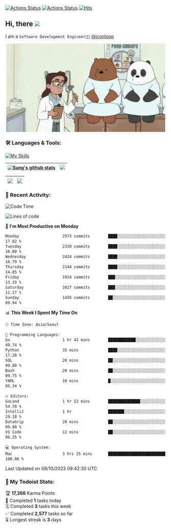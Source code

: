 
[![Actions Status](https://github.com/ddok2/ddok2/workflows/Todoist%20Readme/badge.svg)](https://github.com/ddok2/ddok2/actions)
[![Actions Status](https://github.com/ddok2/ddok2/workflows/wakatime-stats/badge.svg)](https://github.com/ddok2/ddok2/actions)
[![Hits](https://hits.seeyoufarm.com/api/count/incr/badge.svg?url=https%3A%2F%2Fgithub.com%2Fddok2&count_bg=%23FF9595&title_bg=%23555555&icon=github.svg&icon_color=%23FFFFFF&title=hits&edge_flat=false)](https://hits.seeyoufarm.com)

<!-- ![visitors](https://visitor-badge.laobi.icu/badge?page_id=ddok2.ddok2) -->
## Hi, there <img src="https://raw.githubusercontent.com/MartinHeinz/MartinHeinz/master/wave.gif" width="3%">

I am a `Software Development Engineer🧑‍💻` [@iconloop](https://github.com/iconloop)


<p align="center">
    <img align="center" alt="GIF" src="img/debugging.gif" />
</p>


### 🛠 Languages & Tools:

[![My Skills](https://skillicons.dev/icons?i=go,js,ts,py,express,react,svelte,jquery,pug,mongodb,mysql,redis,aws,docker,kubernetes)](https://skillicons.dev)


| <a href="https://github-readme-stats.vercel.app/api?username=ddok2&show_icons=true&include_all_commits=true&count_private=true&theme=buefy&hide_border=true"><img align="center" src="https://github-readme-stats.vercel.app/api?username=ddok2&show_icons=true&include_all_commits=true&count_private=true&theme=buefy&hide_border=true" alt="Sung's github stats" /></a> | <a href="https://github.com/ddok2"><img src="http://github-readme-streak-stats.herokuapp.com?user=ddok2&hide_border=true" /></a> |
| ------------- |------------- |


| <a href="https://github.com/ddok2"><img align="center" src="https://github-readme-stats.vercel.app/api/top-langs/?username=ddok2&theme=buefy&hide=html,css&hide_border=true" /></a> | <a href="https://github.com/ddok2"><img align="center" src="https://activity-graph.herokuapp.com/graph?username=ddok2&theme=github&hide_border=true" height="250" /></a> |
| ------------- |--------------------------------------------------------------------------------------------------------------------------------------------------------------------------|


<!-- <details open>
    <summary>📈 My GitHub Stats</summary>
    <p align="center">
        <a href="https://github.com/ddok2">
            <img align="center" src="https://github-readme-stats.vercel.app/api?username=ddok2&show_icons=true&include_all_commits=true&count_private=true&theme=buefy&hide_border=true" alt="Sung's github stats" />
        </a>
    </p>
</details>
<details>
    <summary>💬 Top Languages</summary>
    <p align="center"> 
        <a href="https://github.com/ddok2">
            <img align="center" src="https://github-readme-stats.vercel.app/api/top-langs/?username=ddok2&layout=compact&theme=buefy&hide=html,css&hide_border=true" />
        </a>
    </p>
</details> -->


### 🌈 Recent Activity:
<!--START_SECTION:waka-->
![Code Time](http://img.shields.io/badge/Code%20Time-2%2C301%20hrs%2043%20mins-blue)

![Lines of code](https://img.shields.io/badge/From%20Hello%20World%20I%27ve%20Written-11.6%20million%20lines%20of%20code-blue)

📅 **I'm Most Productive on Monday** 

```text
Monday                   2573 commits        ████░░░░░░░░░░░░░░░░░░░░░   17.82 % 
Tuesday                  2310 commits        ████░░░░░░░░░░░░░░░░░░░░░   16.00 % 
Wednesday                2424 commits        ████░░░░░░░░░░░░░░░░░░░░░   16.79 % 
Thursday                 2144 commits        ████░░░░░░░░░░░░░░░░░░░░░   14.85 % 
Friday                   1924 commits        ███░░░░░░░░░░░░░░░░░░░░░░   13.33 % 
Saturday                 1627 commits        ███░░░░░░░░░░░░░░░░░░░░░░   11.27 % 
Sunday                   1435 commits        ██░░░░░░░░░░░░░░░░░░░░░░░   09.94 % 
```


📊 **This Week I Spent My Time On** 

```text
🕑︎ Time Zone: Asia/Seoul

💬 Programming Languages: 
Go                       1 hr 42 mins        ████████████░░░░░░░░░░░░░   49.74 % 
Python                   35 mins             ████░░░░░░░░░░░░░░░░░░░░░   17.28 % 
SQL                      20 mins             ██░░░░░░░░░░░░░░░░░░░░░░░   09.80 % 
Bash                     20 mins             ██░░░░░░░░░░░░░░░░░░░░░░░   09.75 % 
YAML                     10 mins             █░░░░░░░░░░░░░░░░░░░░░░░░   05.34 % 

🔥 Editors: 
GoLand                   1 hr 52 mins        ██████████████░░░░░░░░░░░   54.78 % 
IntelliJ                 1 hr                ███████░░░░░░░░░░░░░░░░░░   29.18 % 
DataGrip                 20 mins             ██░░░░░░░░░░░░░░░░░░░░░░░   09.80 % 
VS Code                  12 mins             ██░░░░░░░░░░░░░░░░░░░░░░░   06.25 % 

💻 Operating System: 
Mac                      3 hrs 25 mins       █████████████████████████   100.00 % 
```


 Last Updated on 08/10/2023 09:42:30 UTC
<!--END_SECTION:waka-->

### 🚧 My Todoist Stats:
<!-- TODO-IST:START -->
🏆  **17,266** Karma Points           
🌸  Completed **1** tasks today           
🗓  Completed **3** tasks this week           
✅  Completed **2,577** tasks so far           
⏳  Longest streak is **3** days
<!-- TODO-IST:END -->


